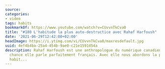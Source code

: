 ```yaml
---
source:
categories:
- video
tags: habits
bookmarkOf: https://www.youtube.com/watch?v=CUvvnTkCva0
title: "#180 L'habitude la plus auto-destructice avec Rahaf Harfoush"
date: '2021-06-29T12:42:00+02:00'
headImage: https://i.ytimg.com/vi/CUvvnTkCva0/maxresdefault.jpg
uuid: 4ef4b4ba-25a4-454b-9ae0-c21e1591d54a
description: Rahaf Harfoush est une anthropologue du numérique canadienne mais par
  chance elle parle parfaitement français. Avec elle nous abordons la plus mauvaise
  habit...
---
```

